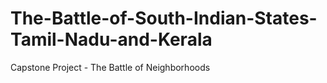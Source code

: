 # The-Battle-of-South-Indian-States-Tamil-Nadu-and-Kerala
Capstone Project - The Battle of Neighborhoods 
